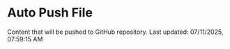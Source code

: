 # Auto Push File

Content that will be pushed to GitHub repository.
Last updated: 07/11/2025, 07:59:15 AM